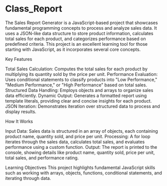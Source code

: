 # Class_Report

The Sales Report Generator is a JavaScript-based project that showcases fundamental programming concepts to process and analyze sales data. It uses a JSON-like data structure to store product information, calculates total sales for each product, and categorizes performance based on predefined criteria. This project is an excellent learning tool for those starting with JavaScript, as it incorporates several core concepts.

Key Features

Total Sales Calculation: Computes the total sales for each product by multiplying its quantity sold by the price per unit.
Performance Evaluation: Uses conditional statements to classify products into "Low Performance," "Medium Performance," or "High Performance" based on total sales.
Structured Data Handling: Employs objects and arrays to organize sales data efficiently.
Dynamic Output: Generates a formatted report using template literals, providing clear and concise insights for each product.
JSON Iteration: Demonstrates iteration over structured data to process and display results.

How It Works

Input Data: Sales data is structured in an array of objects, each containing product name, quantity sold, and price per unit.
Processing: A for loop iterates through the sales data, calculates total sales, and evaluates performance using a custom function.
Output: The report is printed to the console, showing details like product name, quantity sold, price per unit, total sales, and performance rating.

Learning Objectives
This project highlights fundamental JavaScript skills such as working with arrays, objects, functions, conditional statements, and iterating through data. 
